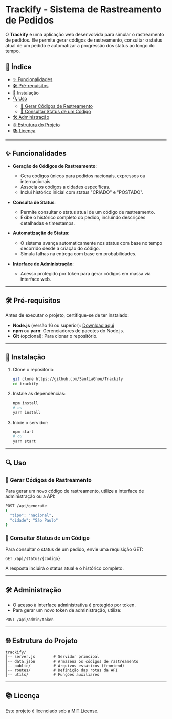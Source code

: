# Trackify - Sistema de Rastreamento de Pedidos

&#x20;

O **Trackify** é uma aplicação web desenvolvida para simular o rastreamento de pedidos. Ele permite gerar códigos de rastreamento, consultar o status atual de um pedido e automatizar a progressão dos status ao longo do tempo.

## 📄 Índice

- [✨ Funcionalidades](#funcionalidades)
- [🛠️ Pré-requisitos](#pré-requisitos)
- [📝 Instalação](#instalação)
- [🔍 Uso](#uso)
  - [🔢 Gerar Códigos de Rastreamento](#gerar-códigos-de-rastreamento)
  - [🔎 Consultar Status de um Código](#consultar-status-de-um-código)
- [🛠️ Administração](#administração)
- [🌐 Estrutura do Projeto](#estrutura-do-projeto)
- [📚 Licença](#licença)

---

## ✨ Funcionalidades

- **Geração de Códigos de Rastreamento**:

  - Gera códigos únicos para pedidos nacionais, expressos ou internacionais.
  - Associa os códigos a cidades específicas.
  - Inclui histórico inicial com status "CRIADO" e "POSTADO".

- **Consulta de Status**:

  - Permite consultar o status atual de um código de rastreamento.
  - Exibe o histórico completo do pedido, incluindo descrições detalhadas e timestamps.

- **Automatização de Status**:

  - O sistema avança automaticamente nos status com base no tempo decorrido desde a criação do código.
  - Simula falhas na entrega com base em probabilidades.

- **Interface de Administração**:

  - Acesso protegido por token para gerar códigos em massa via interface web.

---

## 🛠️ Pré-requisitos

Antes de executar o projeto, certifique-se de ter instalado:

- **Node.js** (versão 16 ou superior): [Download aqui](https://nodejs.org/)
- **npm** ou **yarn**: Gerenciadores de pacotes do Node.js.
- **Git** (opcional): Para clonar o repositório.

---

## 📝 Instalação

1. Clone o repositório:

   ```bash
   git clone https://github.com/SantiaGhou/Trackify
   cd trackify
   ```

2. Instale as dependências:

   ```bash
   npm install
   # ou
   yarn install
   ```

3. Inicie o servidor:

   ```bash
   npm start
   # ou
   yarn start
   ```

---

## 🔍 Uso

### 🔢 Gerar Códigos de Rastreamento

Para gerar um novo código de rastreamento, utilize a interface de administração ou a API:

```bash
POST /api/generate
{
  "tipo": "nacional",
  "cidade": "São Paulo"
}
```

### 🔎 Consultar Status de um Código

Para consultar o status de um pedido, envie uma requisição GET:

```bash
GET /api/status/{codigo}
```

A resposta incluirá o status atual e o histórico completo.

---

## 🛠️ Administração

- O acesso à interface administrativa é protegido por token.
- Para gerar um novo token de administração, utilize:

```bash
POST /api/admin/token
```

---

## 🌐 Estrutura do Projeto

```
trackify/
│-- server.js        # Servidor principal
│-- data.json        # Armazena os códigos de rastreamento
│-- public/          # Arquivos estáticos (frontend)
│-- routes/          # Definição das rotas da API
│-- utils/           # Funções auxiliares
```

---

## 📚 Licença

Este projeto é licenciado sob a [MIT License](LICENSE).

